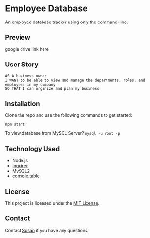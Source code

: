 # Employee Database
An employee database tracker using only the command-line.

## Preview

google drive link here

## User Story

```
AS A business owner
I WANT to be able to view and manage the departments, roles, and employees in my company
SO THAT I can organize and plan my business
```

## Installation

Clone the repo and use the following commands to get started:

```
npm start
```

To view database from MySQL Server? `mysql -u root -p`

## Technology Used

* Node.js
* [Inquirer](https://www.npmjs.com/package/inquirer)
* [MySQL2](https://www.npmjs.com/package/mysql2)
* [console.table](https://www.npmjs.com/package/console.table)

## License

This project is licensed under the [MIT License](https://github.com/s-s-lee/employee-database/blob/main/LICENSE).

## Contact

Contact [Susan](https://github.com/s-s-lee) if you have any questions.
